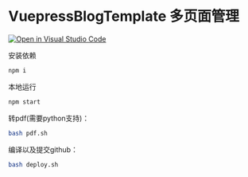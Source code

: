 # **VuepressBlogTemplate** 多页面管理

[![Open in Visual Studio Code](https://open.vscode.dev/badges/open-in-vscode.svg)](https://open.vscode.dev/Sogrey/VuepressBlogTemplate)

安装依赖
``` bash
npm i
```

本地运行
``` bash
npm start
```

转pdf(需要python支持)：

``` bash
bash pdf.sh
```

编译以及提交github：

``` bash
bash deploy.sh
```
